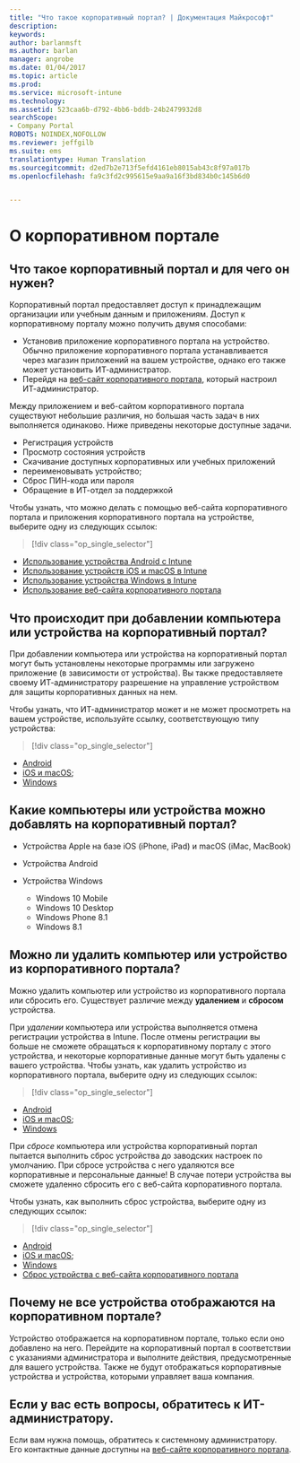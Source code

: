 ```yaml
---
title: "Что такое корпоративный портал? | Документация Майкрософт"
description: 
keywords: 
author: barlanmsft
ms.author: barlan
manager: angrobe
ms.date: 01/04/2017
ms.topic: article
ms.prod: 
ms.service: microsoft-intune
ms.technology: 
ms.assetid: 523caa6b-d792-4bb6-bddb-24b2479932d8
searchScope:
- Company Portal
ROBOTS: NOINDEX,NOFOLLOW
ms.reviewer: jeffgilb
ms.suite: ems
translationtype: Human Translation
ms.sourcegitcommit: d2ed7b2e713f5efd4161eb8015ab43c8f97a017b
ms.openlocfilehash: fa9c3fd2c995615e9aa9a16f3bd834b0c145b6d0


---
```


# <a name="about-the-company-portal"></a>О корпоративном портале

## <a name="what-is-the-company-portal-and-what-can-you-do-with-it"></a>Что такое корпоративный портал и для чего он нужен?
Корпоративный портал предоставляет доступ к принадлежащим организации или учебным данным и приложениям. Доступ к корпоративному порталу можно получить двумя способами:

- Установив приложение корпоративного портала на устройство. Обычно приложение корпоративного портала устанавливается через магазин приложений на вашем устройстве, однако его также может установить ИТ-администратор.
- Перейдя на [веб-сайт корпоративного портала](http://portal.manage.microsoft.com), который настроил ИТ-администратор.

Между приложением и веб-сайтом корпоративного портала существуют небольшие различия, но большая часть задач в них выполняется одинаково. Ниже приведены некоторые доступные задачи.

- Регистрация устройств
- Просмотр состояния устройств
- Скачивание доступных корпоративных или учебных приложений
- переименовывать устройство;
- Сброс ПИН-кода или пароля
- Обращение в ИТ-отдел за поддержкой

Чтобы узнать, что можно делать с помощью веб-сайта корпоративного портала и приложения корпоративного портала на устройстве, выберите одну из следующих ссылок:

> [!div class="op_single_selector"]
- [Использование устройства Android с Intune](using-your-android-device-with-intune.md)
- [Использование устройств iOS и macOS в Intune](using-your-ios-or-macOS-device-with-intune.md)
- [Использование устройства Windows в Intune](using-your-windows-device-with-intune.md)
- [Использование веб-сайта корпоративного портала](using-the-intune-company-portal-website.md)

## <a name="what-happens-when-you-add-a-computer-or-device-to-the-company-portal"></a>Что происходит при добавлении компьютера или устройства на корпоративный портал?
При добавлении компьютера или устройства на корпоративный портал могут быть установлены некоторые программы или загружено приложение (в зависимости от устройства).  Вы также предоставляете своему ИТ-администратору разрешение на управление устройством для защиты корпоративных данных на нем.

Чтобы узнать, что ИТ-администратор может и не может просмотреть на вашем устройстве, используйте ссылку, соответствующую типу устройства:

> [!div class="op_single_selector"]
- [Android](what-happens-if-you-install-the-company-portal-app-and-enroll-your-device-in-intune-android.md)
- [iOS и macOS](what-happens-if-you-install-the-company-portal-app-and-enroll-your-device-in-intune-ios.md);
- [Windows](what-can-your-it-administrator-see-when-you-enroll-your-device-in-intune-windows.md)

## <a name="what-kind-of-computers-or-devices-can-you-add-to-the-company-portal"></a>Какие компьютеры или устройства можно добавлять на корпоративный портал?

-   Устройства Apple на базе iOS (iPhone, iPad) и macOS (iMac, MacBook)

-   Устройства Android

-   Устройства Windows
    -   Windows 10 Mobile
    -   Windows 10 Desktop
    -   Windows Phone 8.1
    -   Windows 8.1

## <a name="can-you-remove-a-computer-or-device-from-the-company-portal"></a>Можно ли удалить компьютер или устройство из корпоративного портала?
Можно удалить компьютер или устройство из корпоративного портала или сбросить его. Существует различие между **удалением** и **сбросом** устройства.

При *удалении* компьютера или устройства выполняется отмена регистрации устройства в Intune. После отмены регистрации вы больше не сможете обращаться к корпоративному порталу с этого устройства, и некоторые корпоративные данные могут быть удалены с вашего устройства. Чтобы узнать, как удалить устройство из корпоративного портала, выберите одну из следующих ссылок:

> [!div class="op_single_selector"]
- [Android](unenroll-your-device-from-intune-android.md)
- [iOS и macOS](unenroll-your-device-from-intune-ios.md);
- [Windows](unenroll-your-device-from-intune-windows.md)

При *сбросе* компьютера или устройства корпоративный портал пытается выполнить сброс устройства до заводских настроек по умолчанию. При сбросе устройства с него удаляются все корпоративные и персональные данные! В случае потери устройства вы сможете удаленно сбросить его с веб-сайта корпоративного портала.

Чтобы узнать, как выполнить сброс устройства, выберите одну из следующих ссылок:

> [!div class="op_single_selector"]
- [Android](reset-erase-your-lost-or-stolen-device-android.md)
- [iOS и macOS](reset-erase-your-lost-or-stolen-device-ios.md);
- [Windows](reset-erase-your-lost-or-stolen-device-windows.md)
- [Сброс устройства с веб-сайта корпоративного портала](reset-your-device-cpwebsite.md)

## <a name="you-do-not-see-all-of-your-devices-in-the-company-portal"></a>Почему не все устройства отображаются на корпоративном портале?
Устройство отображается на корпоративном портале, только если оно добавлено на него. Перейдите на корпоративный портал в соответствии с указаниями администратора и выполните действия, предусмотренные для вашего устройства. Также не будут отображаться корпоративные устройства и устройства, которыми управляет ваша компания.

## <a name="if-you-have-questions-contact-your-it-administrator"></a>Если у вас есть вопросы, обратитесь к ИТ-администратору.
Если вам нужна помощь, обратитесь к системному администратору. Его контактные данные доступны на [веб-сайте корпоративного портала](http://portal.manage.microsoft.com).



<!--HONumber=Jan17_HO1-->


